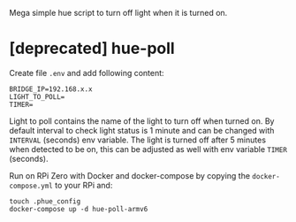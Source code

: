 Mega simple hue script to turn off light when it is turned on.

# [deprecated] hue-poll

Create file `.env` and add following content:
```
BRIDGE_IP=192.168.x.x
LIGHT_TO_POLL=
TIMER=
```

Light to poll contains the name of the light to turn off when turned on. By default interval to check light status is 1 minute and can be changed with `INTERVAL` (seconds) env variable. The light is turned off after 5 minutes when detected to be on, this can be adjusted as well with env variable `TIMER` (seconds).

Run on RPi Zero with Docker and docker-compose by copying the `docker-compose.yml` to your RPi and:

```
touch .phue_config
docker-compose up -d hue-poll-armv6
```
